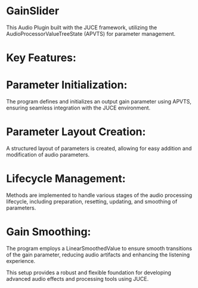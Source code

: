 # GainSlider
This Audio Plugin built with the JUCE framework, utilizing the AudioProcessorValueTreeState (APVTS) for parameter management. 

# Key Features:

# Parameter Initialization: 
The program defines and initializes an output gain parameter using APVTS, ensuring seamless integration with the JUCE environment.

# Parameter Layout Creation: 
A structured layout of parameters is created, allowing for easy addition and modification of audio parameters.

# Lifecycle Management: 
Methods are implemented to handle various stages of the audio processing lifecycle, including preparation, resetting, updating, and smoothing of parameters.

# Gain Smoothing: 
The program employs a LinearSmoothedValue to ensure smooth transitions of the gain parameter, reducing audio artifacts and enhancing the listening experience.

This setup provides a robust and flexible foundation for developing advanced audio effects and processing tools using JUCE.
